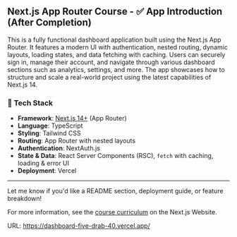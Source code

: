 ## Next.js App Router Course - ✅ **App Introduction (After Completion)**

This is a fully functional dashboard application built using the Next.js App Router. It features a modern UI with authentication, nested routing, dynamic layouts, loading states, and data fetching with caching. Users can securely sign in, manage their account, and navigate through various dashboard sections such as analytics, settings, and more. The app showcases how to structure and scale a real-world project using the latest capabilities of Next.js 14.


### 🧱 **Tech Stack**

* **Framework**: [Next.js 14+](https://nextjs.org/) (App Router)
* **Language**: TypeScript
* **Styling**: Tailwind CSS
* **Routing**: App Router with nested layouts
* **Authentication**: NextAuth.js
* **State & Data**: React Server Components (RSC), `fetch` with caching, loading & error UI
* **Deployment**: Vercel 

---

Let me know if you'd like a README section, deployment guide, or feature breakdown!

For more information, see the [course curriculum](https://nextjs.org/learn) on the Next.js Website.


URL: https://dashboard-five-drab-40.vercel.app/

